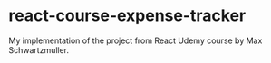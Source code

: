 # react-course-expense-tracker
My implementation of the project from React Udemy course by Max Schwartzmuller.
